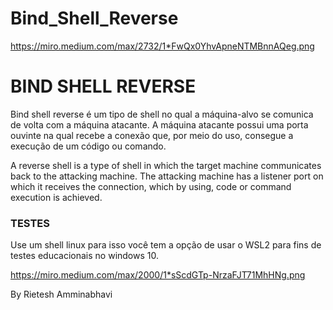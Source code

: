 # Bind_Shell_Reverse

 https://miro.medium.com/max/2732/1*FwQx0YhvApneNTMBnnAQeg.png

<h1> BIND SHELL REVERSE </h1>

<p>Bind shell reverse é um  tipo de shell no qual a máquina-alvo se comunica de volta com a máquina atacante.
A máquina atacante possui uma porta ouvinte na qual recebe a conexão que, por meio do uso, consegue a execução de um código ou comando.</p>

<p>A reverse shell is a type of shell in which the target machine communicates back to the attacking machine. 
  The attacking machine has a listener port on which it receives the connection, which by using, code or command execution is achieved.</p>

<h3>TESTES</h3> 

<p>Use um shell linux para isso você tem a opção de usar o WSL2 para fins de testes educacionais no windows 10.</p>


https://miro.medium.com/max/2000/1*sScdGTp-NrzaFJT71MhHNg.png


<footer><p>By Rietesh Amminabhavi</p></footer>
